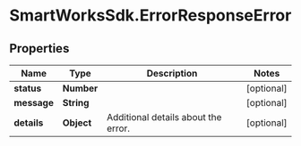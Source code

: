 # SmartWorksSdk.ErrorResponseError

## Properties

Name | Type | Description | Notes
------------ | ------------- | ------------- | -------------
**status** | **Number** |  | [optional] 
**message** | **String** |  | [optional] 
**details** | **Object** | Additional details about the error. | [optional] 


